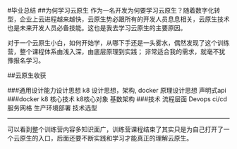 #毕业总结
##为何学习云原生
作为一名开发为何要学习云原生？随着数字化转型，企业上云进程越来越快，云原生势必跟所有的开发人员息息相关，云原生技术也是未来开发人员必备技能。这也是我去学习云原生的主要原因。

对于一个云原生小白，如何开始学，从哪下手还是一头雾水，偶然发现了这个训练营，整个课程体系由浅入深，由底层原理到实践；
非常适合我的需求，就毫不犹豫报名学习。

##云原生收获

###通用设计能力设计思想
k8 设计思想，架构, docker 原理设计思想  声明式api
###docker k8 核心技术
k8核心对象 基数架构
###技术 流程层面
Devops ci/cd 服务网格 生产环境部署 技术选型

----
可以看到整个训练营内容多知识面广，训练营课程结束了其实只是为自己打开了一个云原生的入口，后面还要不断实践和学习才能真正的理解云原生。
